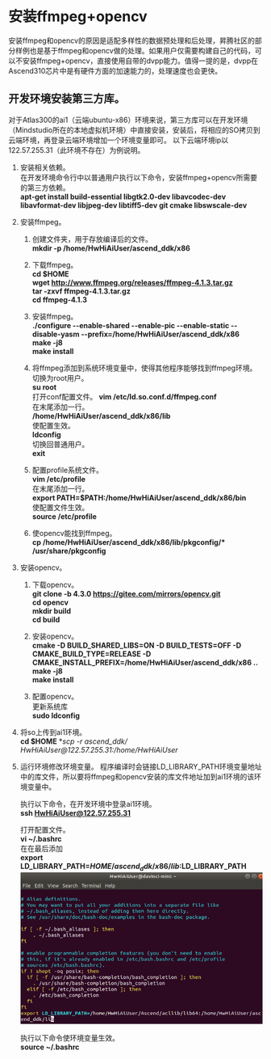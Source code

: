 # 安装ffmpeg+opencv<a name="ZH-CN_TOPIC_0228768065"></a>

安装ffmpeg和opencv的原因是适配多样性的数据预处理和后处理，昇腾社区的部分样例也是基于ffmpeg和opencv做的处理。如果用户仅需要构建自己的代码，可以不安装ffmpeg+opencv，直接使用自带的dvpp能力。值得一提的是，dvpp在Ascend310芯片中是有硬件方面的加速能力的，处理速度也会更快。

## 开发环境安装第三方库。

对于Atlas300的ai1（云端ubuntu-x86）环境来说，第三方库可以在开发环境（Mindstudio所在的本地虚拟机环境）中直接安装，安装后，将相应的SO拷贝到云端环境，再登录云端环境增加一个环境变量即可。
以下云端环境ip以122.57.255.31（此环境不存在）为例说明。  

1.  安装相关依赖。  
    在开发环境命令行中以普通用户执行以下命令，安装ffmpeg+opencv所需要的第三方依赖。  
    **apt-get install build-essential libgtk2.0-dev libavcodec-dev libavformat-dev libjpeg-dev libtiff5-dev git cmake libswscale-dev**

2.  安装ffmpeg。  
    1. 创建文件夹，用于存放编译后的文件。  
        **mkdir -p /home/HwHiAiUser/ascend_ddk/x86**

    2. 下载ffmpeg。  
        **cd $HOME**  
        **wget http://www.ffmpeg.org/releases/ffmpeg-4.1.3.tar.gz**  
        **tar -zxvf ffmpeg-4.1.3.tar.gz**  
        **cd ffmpeg-4.1.3**

    3. 安装ffmpeg。  
        **./configure --enable-shared --enable-pic --enable-static --disable-yasm --prefix=/home/HwHiAiUser/ascend_ddk/x86**  
        **make -j8**    
        **make install**

    4. 将ffmpeg添加到系统环境变量中，使得其他程序能够找到ffmpeg环境。  
        切换为root用户。  
        **su root**  
        打开conf配置文件。
        **vim /etc/ld.so.conf.d/ffmpeg.conf**  
        在末尾添加一行。  
        **/home/HwHiAiUser/ascend_ddk/x86/lib**  
        使配置生效。  
        **ldconfig**   
        切换回普通用户。  
        **exit**

    5. 配置profile系统文件。  
        **vim /etc/profile**  
        在末尾添加一行。  
        **export PATH=$PATH:/home/HwHiAiUser/ascend_ddk/x86/bin**  
        使配置文件生效。  
        **source /etc/profile**  
    
    6. 使opencv能找到ffmpeg。  
        **cp /home/HwHiAiUser/ascend_ddk/x86/lib/pkgconfig/\* /usr/share/pkgconfig**  

3.  安装opencv。  
    1.  下载opencv。  
        **git clone -b 4.3.0 https://gitee.com/mirrors/opencv.git**  
        **cd opencv**  
        **mkdir build**  
        **cd build**  

    2.  安装opencv。  
        **cmake -D BUILD_SHARED_LIBS=ON -D BUILD_TESTS=OFF -D CMAKE_BUILD_TYPE=RELEASE -D             CMAKE_INSTALL_PREFIX=/home/HwHiAiUser/ascend_ddk/x86 \.\.**  
        **make -j8**  
        **make install**  

    3.  配置opencv。  
        更新系统库  
        **sudo ldconfig**  
    
4.  将so上传到ai1环境。  
    **cd $HOME**
    **scp -r ascend_ddk/ HwHiAiUser\@122.57.255.31:/home/HwHiAiUser*

5.  运行环境修改环境变量。
    程序编译时会链接LD_LIBRARY_PATH环境变量地址中的库文件，所以要将ffmpeg和opencv安装的库文件地址加到ai1环境的该环境变量中。  
    
    执行以下命令，在开发环境中登录ai1环境。  
    **ssh HwHiAiUser@122.57.255.31**
    
    打开配置文件。  
    **vi ~/.bashrc**  
    在在最后添加  
    **export LD_LIBRARY_PATH=$HOME/ascend_ddk/x86/lib:$LD_LIBRARY_PATH**
    ![](figures/bashrc.png "")   
    
    执行以下命令使环境变量生效。  
    **source ~/.bashrc**